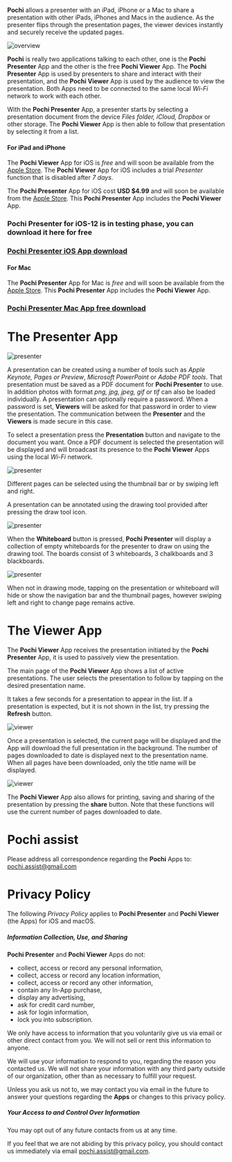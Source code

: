
**Pochi** allows a presenter with an iPad, iPhone or a Mac to share a presentation with other iPads, iPhones and Macs in the audience. 
As the presenter flips through the presentation pages, the viewer devices instantly and securely receive the updated pages.

![overview](images/overview1.png)

**Pochi** is really two applications talking to each other, one is the **Pochi Presenter** App and the other is the free **Pochi Viewer** App.
The **Pochi Presenter** App is used by presenters to share and interact with their presentation, and 
the **Pochi Viewer** App is used by the audience to view the presentation.
Both Apps need to be connected to the same local *Wi-Fi* network to work with each other.

With the **Pochi Presenter** App, 
a presenter starts by selecting a presentation document from the device *Files folder, iCloud, Dropbox* or other storage. The **Pochi Viewer** App is then able to follow that presentation 
by selecting it from a list.

#### For iPad and iPhone

The **Pochi Viewer** App for iOS is *free* and will soon be available from the [Apple Store]().
The **Pochi Viewer** App for iOS includes a trial *Presenter* function that is disabled after *7 days*.

The **Pochi Presenter** App for iOS cost **USD $4.99** and will soon be available from the [Apple Store]().
This **Pochi Presenter** App includes the **Pochi Viewer** App. 

### Pochi Presenter for iOS-12 is in testing phase, you can download it here for free 
### [Pochi Presenter iOS App download](https://testflight.apple.com/join/NOhenDzb)

#### For Mac

The **Pochi Presenter** App for Mac is *free* and will soon be available from the [Apple Store]().
This **Pochi Presenter** App includes the **Pochi Viewer** App. 

### [Pochi Presenter Mac App free download](files/pochi.app.zip)



# The Presenter App

![presenter](images/presenter1.png)

A presentation can be created using a number of tools such as *Apple Keynote, Pages or Preview*, *Microsoft PowerPoint* or 
*Adobe PDF tools*.
That presentation must be saved as a PDF document for **Pochi Presenter** to use.
In addition photos with format *png, jpg, jpeg, gif or tif* can also be loaded individually. 
A presentation can optionally require a password. When a password is set, **Viewers** will be asked 
for that password in order to view the presentation. The communication between the **Presenter**
and the **Viewers** is made secure in this case.

To select a presentation press the **Presentation** button and navigate to the document you want. 
Once a PDF document is selected the presentation will be displayed and will broadcast 
its presence to the **Pochi Viewer** Apps using the local *Wi-Fi* network. 

![presenter](images/presenter2.png)

Different pages can be selected using the thumbnail bar or by swiping left and right.
 
A presentation can be annotated using the drawing tool provided after pressing the draw tool icon.

![presenter](images/presenter3.png)

When the **Whiteboard** button is pressed, **Pochi Presenter** will display a 
collection of empty whiteboards for the presenter to draw on using the drawing tool. The boards 
consist of 3 whiteboards, 3 chalkboards and 3 blackboards.

![presenter](images/presenter4.png)

When not in drawing mode, tapping on the presentation or whiteboard will hide or show the navigation bar 
and the thumbnail pages, however swiping left and right to change page remains active.

# The Viewer App

The **Pochi Viewer** App receives the presentation initiated by the **Pochi Presenter** App, it is used to passively view the presentation. 

The main page of the **Pochi Viewer** App shows a list of active presentations. 
The user selects the presentation to follow by tapping on the desired presentation name.

It takes a few seconds for a presentation to appear in the list. If a presentation is expected, 
but it is not shown in the list, try pressing the **Refresh** button.
 
![viewer](images/viewer1.png)

Once a presentation is selected, the current page will be displayed and the App will download the full presentation in the background. 
The number of pages downloaded to date is displayed next to the presentation name. 
When all pages have been downloaded, only the title name will be displayed.
 
![viewer](images/viewer2.png)

The **Pochi Viewer** App also allows for printing, saving and sharing of the presentation by pressing 
the **share** button. Note that these functions will use the current number of pages downloaded to date.
 
# Pochi assist

Please address all correspondence regarding the **Pochi** Apps to: <pochi.assist@gmail.com>

# Privacy Policy
 
The following *Privacy Policy* applies to **Pochi Presenter** and **Pochi Viewer** (the Apps) for iOS and macOS.
 
##### Information Collection, Use, and Sharing
 
**Pochi Presenter** and **Pochi Viewer** Apps do not:
 
 * collect, access or record any personal information,
 * collect, access or record any location information,
 * collect, access or record any other information,
 * contain any In-App purchase,
 * display any advertising,
 * ask for credit card number, 
 * ask for login information,
 * lock you into subscription.
   
 We only have access to information that you voluntarily give us via email 
 or other direct contact from you. We will not sell or rent this information to anyone.
 
 We will use your information to respond to you, regarding the reason you contacted us. 
 We will not share your information with any third party outside of our organization, 
 other than as necessary to fulfill your request.
 
 Unless you ask us not to, we may contact you via email in the future to answer your 
 questions regarding the **Apps** 
 or changes to this privacy policy.
 
##### Your Access to and Control Over Information 
 
You may opt out of any future contacts from us at any time. 
 
If you feel that we are not abiding by this privacy policy, you should contact us 
immediately via email <pochi.assist@gmail.com>.
 